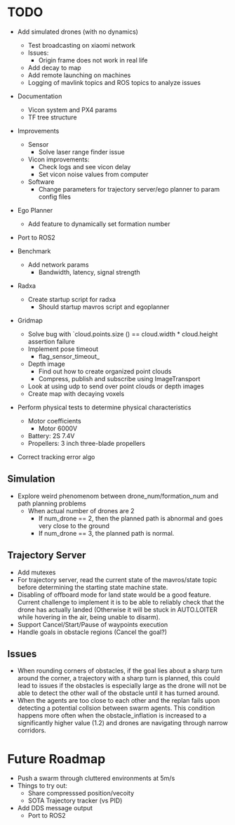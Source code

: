 # TODO
- Add simulated drones (with no dynamics)
    - Test broadcasting on xiaomi network
    - Issues:
        - Origin frame does not work in real life
    - Add decay to map
    - Add remote launching on machines
    - Logging of mavlink topics and ROS topics to analyze issues 

- Documentation
    - Vicon system and PX4 params
    - TF tree structure

- Improvements
    - Sensor
        - Solve laser range finder issue
    - Vicon improvements:
        - Check logs and see vicon delay
        - Set vicon noise values from computer
    - Software
        - Change parameters for trajectory server/ego planner to param config files

- Ego Planner
    - Add feature to dynamically set formation number

- Port to ROS2

- Benchmark
    - Add network params 
        - Bandwidth, latency, signal strength

- Radxa 
    - Create startup script for radxa
        - Should startup mavros script and egoplanner

- Gridmap
    - Solve bug with `cloud.points.size () == cloud.width * cloud.height assertion failure
    - Implement pose timeout
        - flag_sensor_timeout_
    - Depth image
        - Find out how to create organized point clouds
        - Compress, publish and subscribe using ImageTransport
    - Look at using udp to send over point clouds or depth images
    - Create map with decaying voxels

- Perform physical tests to determine physical characteristics
    - Motor coefficients
        - Motor 6000V
    - Battery: 2S 7.4V
    - Propellers: 3 inch three-blade propellers

- Correct tracking error algo

## Simulation
- Explore weird phenomenom between drone_num/formation_num and path planning problems
    - When actual number of drones are 2 
        - If num_drone == 2, then the planned path is abnormal and goes very close to the ground
        - If num_drone == 3, the planned path is normal. 

## Trajectory Server
- Add mutexes
- For trajectory server, read the current state of the mavros/state topic before determining the starting state machine state.
- Disabling of offboard mode for land state would be a good feature. Current challenge to implement it is to be able to reliably check that the drone has actually landed (Otherwise it will be stuck in AUTO.LOITER while hovering in the air, being unable to disarm).
- Support Cancel/Start/Pause of waypoints execution
- Handle goals in obstacle regions (Cancel the goal?)

## Issues
- When rounding corners of obstacles, if the goal lies about a sharp turn around the corner, a trajectory with a sharp turn is planned, this could lead to issues if the obstacles is especially large as the drone will not be able to detect the other wall of the obstacle until it has turned around. 
- When the agents are too close to each other and the replan fails upon detecting a potential collsion between swarm agents. This condition happens more often when the obstacle_inflation is increased to a significantly higher value (1.2) and drones are navigating through narrow corridors.

# Future Roadmap
- Push a swarm through cluttered environments at 5m/s
- Things to try out:
    - Share compresssed position/vecoity
    - SOTA Trajectory tracker (vs PID)
- Add DDS message output
    - Port to ROS2